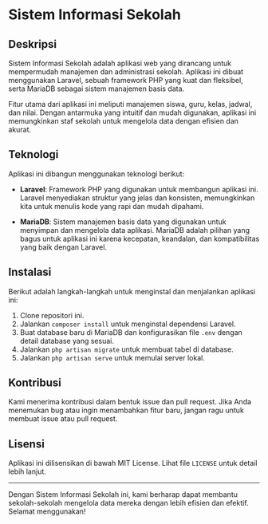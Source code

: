 # Sistem Informasi Sekolah

## Deskripsi

Sistem Informasi Sekolah adalah aplikasi web yang dirancang untuk mempermudah manajemen dan administrasi sekolah.
Aplikasi ini dibuat menggunakan Laravel, sebuah framework PHP yang kuat dan fleksibel, serta MariaDB sebagai sistem
manajemen basis data.

Fitur utama dari aplikasi ini meliputi manajemen siswa, guru, kelas, jadwal, dan nilai. Dengan antarmuka yang intuitif
dan mudah digunakan, aplikasi ini memungkinkan staf sekolah untuk mengelola data dengan efisien dan akurat.

## Teknologi

Aplikasi ini dibangun menggunakan teknologi berikut:

- **Laravel**: Framework PHP yang digunakan untuk membangun aplikasi ini. Laravel menyediakan struktur yang jelas dan
  konsisten, memungkinkan kita untuk menulis kode yang rapi dan mudah dipahami.

- **MariaDB**: Sistem manajemen basis data yang digunakan untuk menyimpan dan mengelola data aplikasi. MariaDB adalah
  pilihan yang bagus untuk aplikasi ini karena kecepatan, keandalan, dan kompatibilitas yang baik dengan Laravel.

## Instalasi

Berikut adalah langkah-langkah untuk menginstal dan menjalankan aplikasi ini:

1. Clone repositori ini.
2. Jalankan `composer install` untuk menginstal dependensi Laravel.
3. Buat database baru di MariaDB dan konfigurasikan file `.env` dengan detail database yang sesuai.
4. Jalankan `php artisan migrate` untuk membuat tabel di database.
5. Jalankan `php artisan serve` untuk memulai server lokal.

## Kontribusi

Kami menerima kontribusi dalam bentuk issue dan pull request. Jika Anda menemukan bug atau ingin menambahkan fitur baru,
jangan ragu untuk membuat issue atau pull request.

## Lisensi

Aplikasi ini dilisensikan di bawah MIT License. Lihat file `LICENSE` untuk detail lebih lanjut.

---

Dengan Sistem Informasi Sekolah ini, kami berharap dapat membantu sekolah-sekolah mengelola data mereka dengan lebih
efisien dan efektif. Selamat menggunakan!
